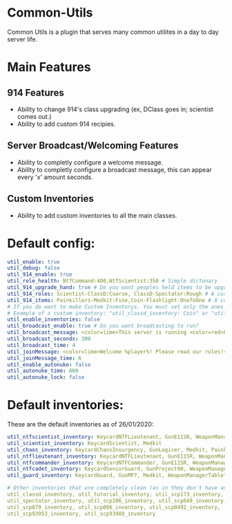 # Common-Utils
Common Utils is a plugin that serves many common utilites in a day to day server life.

# Main Features
## 914 Features
- Ability to change 914's class upgrading (ex, DClass goes in; scientist comes out.)
- Ability to add custom 914 recipies.
## Server Broadcast/Welcoming Features
- Ability to completly configure a welcome message.
- Ability to completly configure a broadcast message, this can appear every 'x' amount seconds.
## Custom Inventories
- Ability to add custom inventories to all the main classes.

# Default config:
```yaml
util_enable: true
util_debug: false
util_914_enable: true
util_role_health: NtfCommand:400,NtfScientist:350 # Simple dictonary
util_914_upgrade_hand: true # Do you want peoples held items to be upgraded?
util_914_roles: Scientist-ClassD:Coarse, ClassD-Spectator:Rough # A custom dictonary with a second value.
util_914_items: Painkillers-Medkit:Fine,Coin-Flashlight:OneToOne # A custom dictonary with a second value.
# If you do want to make Custom Inventorys. You must set only the ones you want!
# Example of a custom inventory: "util_classd_inventory: Coin" or "util_ntfcadet_inventory: Adrenaline,Ammo556,Flashlight,GrenadeFlash,KeycardGuard,GunMP7"
util_enable_inventories: false
util_broadcast_enable: true # Do you want broadcasting to run?
util_broadcast_message: <color=lime>This server is running <color=red>EXILED-CommonUtils</color>, enjoy playing!</color>
util_broadcast_seconds: 300
util_broadcast_time: 4
util_joinMessage: <color=lime>Welcome %player%! Please read our rules!</color>
util_joinMessage_time: 6
util_enable_autonuke: false
util_autonuke_time: 600
util_autonuke_lock: false
```
# Default inventories:
These are the default inventories as of 26/01/2020:
```yaml
util_ntfscientist_inventory: KeycardNTFLieutenant, GunE11SR, WeaponManagerTablet, GrenadeFrag, Radio, Medkit
util_scientist_inventory: KeycardScientist, Medkit
util_chaos_inventory: KeycardChaosInsurgency, GunLogicer, Medkit, Painkillers
util_ntflieutenant_inventory: KeycardNTFLieutenant, GunE11SR, WeaponManagerTablet, GrenadeFrag, Radio, Disarmer, Medkit
util_ntfcommander_inventory: KeycardNTFCommander, GunE11SR, WeaponManagerTablet, GrenadeFrag, Radio, Disarmer, Adrenaline
util_ntfcadet_inventory: KeycardSeniorGuard, GunProject90, WeaponManagerTablet, Radio, Disarmer, Medkit
util_guard_inventory: KeycardGuard, GunMP7, Medkit, WeaponManagerTablet, Disarmer, GrenadeFlash, Radio

# Other inventories that are completely clean (as in they don't have any single item):
util_classd_inventory, util_tutorial_inventory, util_scp173_inventory,
util_spectator_inventory, util_scp106_inventory, util_scp049_inventory,
util_scp079_inventory, util_scp096_inventory, util_scp0492_inventory,
util_scp93953_inventory, util_scp93989_inventory
```
